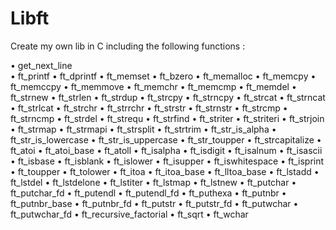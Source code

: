 # Libft

Create my own lib in C including the following functions :

• get_next_line<br/>
• ft_printf 
• ft_dprintf 
• ft_memset
• ft_bzero
• ft_memalloc
• ft_memcpy
• ft_memccpy
• ft_memmove
• ft_memchr
• ft_memcmp
• ft_memdel
• ft_strnew
• ft_strlen
• ft_strdup
• ft_strcpy
• ft_strncpy
• ft_strcat
• ft_strncat
• ft_strlcat
• ft_strchr
• ft_strrchr
• ft_strstr
• ft_strnstr
• ft_strcmp
• ft_strncmp
• ft_strdel
• ft_strequ
• ft_strfind
• ft_striter
• ft_striteri
• ft_strjoin
• ft_strmap
• ft_strmapi
• ft_strsplit
• ft_strtrim
• ft_str_is_alpha
• ft_str_is_lowercase
• ft_str_is_uppercase
• ft_str_toupper
• ft_strcapitalize
• ft_atoi
• ft_atoi_base
• ft_atoll
• ft_isalpha
• ft_isdigit
• ft_isalnum
• ft_isascii
• ft_isbase
• ft_isblank
• ft_islower
• ft_isupper
• ft_iswhitespace
• ft_isprint
• ft_toupper
• ft_tolower
• ft_itoa
• ft_itoa_base
• ft_lltoa_base
• ft_lstadd
• ft_lstdel
• ft_lstdelone
• ft_lstiter
• ft_lstmap
• ft_lstnew
• ft_putchar
• ft_putchar_fd
• ft_putendl
• ft_putendl_fd
• ft_puthexa
• ft_putnbr
• ft_putnbr_base
• ft_putnbr_fd
• ft_putstr
• ft_putstr_fd
• ft_putwchar
• ft_putwchar_fd
• ft_recursive_factorial
• ft_sqrt
• ft_wchar


